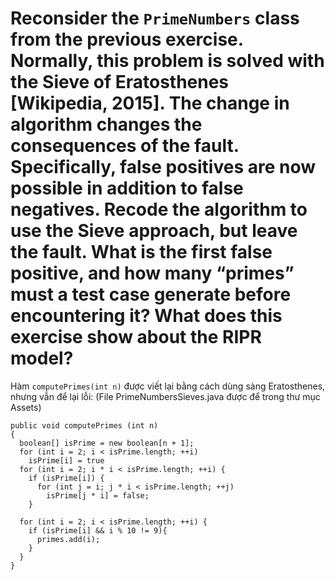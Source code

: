 # Reconsider the ```PrimeNumbers``` class from the previous exercise. Normally, this problem is solved with the Sieve of Eratosthenes [Wikipedia, 2015]. The change in algorithm changes the consequences of the fault. Specifically, false positives are now possible in addition to false negatives. Recode the algorithm to use the Sieve approach, but leave the fault. What is the first false positive, and how many “primes” must a test case generate before encountering it? What does this exercise show about the RIPR model?

Hàm ```computePrimes(int n)``` được viết lại bằng cách dùng sàng Eratosthenes, nhưng vẫn để lại lỗi: (File PrimeNumbersSieves.java được để trong thư mục Assets)
```
public void computePrimes (int n)
{
  boolean[] isPrime = new boolean[n + 1];
  for (int i = 2; i < isPrime.length; ++i)
    isPrime[i] = true
  for (int i = 2; i * i < isPrime.length; ++i) {
    if (isPrime[i]) {
      for (int j = i; j * i < isPrime.length; ++j)
        isPrime[j * i] = false;
    }
  
  for (int i = 2; i < isPrime.length; ++i) {
    if (isPrime[i] && i % 10 != 9){
      primes.add(i);
    }
  }
}

```